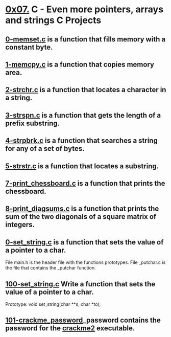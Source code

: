 # [0x07.](./0x07.) C - Even more pointers, arrays and strings C Projects
## [0-memset.c](./0-memset.c) is a function that fills memory with a constant byte.
## [1-memcpy.c](./1-memcpy.c) is a function that copies memory area.
## [2-strchr.c](./strchr.c) is a function that locates a character in a string.
## [3-strspn.c](./3-strspn.c) is a function that gets the length of a prefix substring.
## [4-strpbrk.c](4-strpbrk.c) is a function that searches a string for any of a set of bytes.
## [5-strstr.c](./5-strstr.c) is a function that locates a substring.
## [7-print_chessboard.c](./7-print_chessboard) is a function that prints the chessboard.
## [8-print_diagsums.c](./8-print_diagsums.c) is a function that prints the sum of the two diagonals of a square matrix of integers.
## [0-set_string.c](./0-set_string.c) is a function that sets the value of a pointer to a char.
File main.h is the header file with the functions prototypes.
File _putchar.c is the file that contains the _putchar function.
## [100-set_string.c](./100-set_string.c) Write a function that sets the value of a pointer to a char.
Prototype: void set_string(char **s, char *to);
## [101-crackme_password](./101-crackme_password)_password contains the password for the [crackme2](./crackme2) executable.

